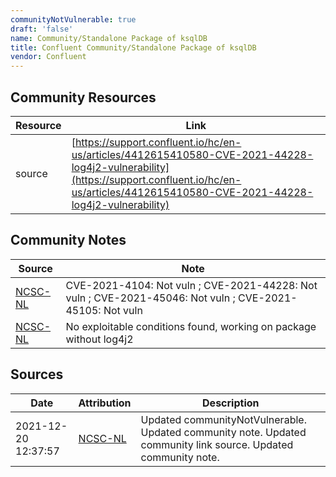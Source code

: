 ```yaml
---
communityNotVulnerable: true
draft: 'false'
name: Community/Standalone Package of ksqlDB
title: Confluent Community/Standalone Package of ksqlDB
vendor: Confluent
---
```



## Community Resources
| Resource | Link |
| --- | --- |
| source | [https://support.confluent.io/hc/en-us/articles/4412615410580-CVE-2021-44228-log4j2-vulnerability](https://support.confluent.io/hc/en-us/articles/4412615410580-CVE-2021-44228-log4j2-vulnerability) |

## Community Notes
| Source | Note |
| --- | --- |
| [NCSC-NL](https://github.com/NCSC-NL/log4shell/blob/main/software/README.md) | CVE-2021-4104: Not vuln ; CVE-2021-44228: Not vuln ; CVE-2021-45046: Not vuln ; CVE-2021-45105: Not vuln </ul> |
| [NCSC-NL](https://github.com/NCSC-NL/log4shell/blob/main/software/README.md) | No exploitable conditions found, working on package without log4j2 |

## Sources
| Date | Attribution | Description |
| --- | --- | --- |
| 2021-12-20 12:37:57 | [NCSC-NL](https://github.com/NCSC-NL/log4shell/blob/main/software/README.md) | Updated communityNotVulnerable. Updated community note. Updated community link source. Updated community note.  |

